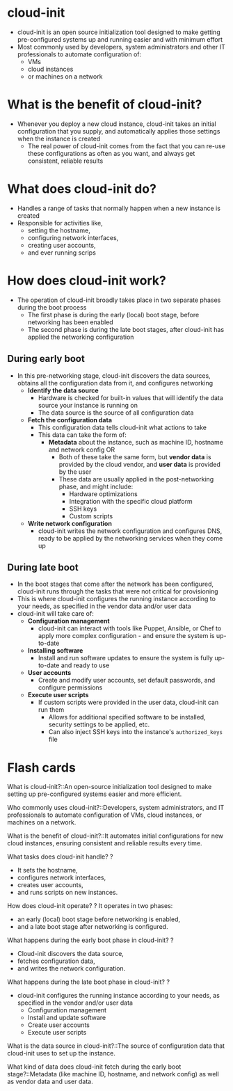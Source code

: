 # cloud-init

- cloud-init is an open source initialization tool designed to make getting pre-configured systems up and running easier and with minimum effort
- Most commonly used by developers, system administrators and other IT professionals to automate configuration of:
	- VMs
	- cloud instances
	- or machines on a network

# What is the benefit of cloud-init?

- Whenever you deploy a new cloud instance, cloud-init takes an initial configuration that you supply, and automatically applies those settings when the instance is created
	- The real power of cloud-init comes from the fact that you can re-use these configurations as often as you want, and always get consistent, reliable results

# What does cloud-init do?

- Handles a range of tasks that normally happen when a new instance is created
- Responsible for activities like,
	- setting the hostname, 
	- configuring network interfaces,
	- creating user accounts, 
	- and ever running scrips

# How does cloud-init work?

- The operation of cloud-init broadly takes place in two separate phases during the boot process
	- The first phase is during the early (local) boot stage, before networking has been enabled
	- The second phase is during the late boot stages, after cloud-init has applied the networking configuration
## During early boot

- In this pre-networking stage, cloud-init discovers the data sources, obtains all the configuration data from it, and configures networking
	- **Identify the data source**
		- Hardware is checked for built-in values that will identify the data source your instance is running on 
		- The data source is the source of all configuration data
	- **Fetch the configuration data**
		- This configuration data tells cloud-init what actions to take
		- This data can take the form of:
			- **Metadata** about the instance, such as machine ID, hostname and network config
				OR
				- Both of these take the same form, but **vendor data** is provided by the cloud vendor, and **user data** is provided by the user
				- These data are usually applied in the post-networking phase, and might include:
					- Hardware optimizations
					- Integration with the specific cloud platform
					- SSH keys
					- Custom scripts
	- **Write network configuration**
		- cloud-init writes the network configuration and configures DNS, ready to be applied by the networking services when they come up

## During late boot

- In the boot stages that come after the network has been configured, cloud-init runs through the tasks that were not critical for provisioning
- This is where cloud-init configures the running instance according to your needs, as specified in the vendor data and/or user data
- cloud-init will take care of:
	- **Configuration management**
		- cloud-init can interact with tools like Puppet, Ansible, or Chef to apply more complex configuration - and ensure the system is up-to-date
	- **Installing software**
		- Install and run software updates to ensure the system is fully up-to-date and ready to use
	- **User accounts**
		- Create and modify user accounts, set default passwords, and configure permissions
	- **Execute user scripts**
		- If custom scripts were provided in the user data, cloud-init can run them
			- Allows for additional specified software to be installed, security settings to be applied, etc.
			- Can also inject SSH keys into the instance's `authorized_keys` file



# Flash cards


What is cloud-init?::An open-source initialization tool designed to make setting up pre-configured 
systems easier and more efficient.

Who commonly uses cloud-init?::Developers, system administrators, and IT professionals to automate configuration of VMs, cloud instances, or machines on a network.

What is the benefit of cloud-init?::It automates initial configurations for new cloud instances, ensuring consistent and reliable results every time.

What tasks does cloud-init handle?
?
- It sets the hostname, 
- configures network interfaces, 
- creates user accounts, 
- and runs scripts on new instances.

How does cloud-init operate?
?
It operates in two phases: 
- an early (local) boot stage before networking is enabled, 
- and a late boot stage after networking is configured.

What happens during the early boot phase in cloud-init?
?
- Cloud-init discovers the data source, 
- fetches configuration data,
- and writes the network configuration.

What happens during the late boot phase in cloud-init?
?
- cloud-init configures the running instance according to your needs, as specified in the vendor and/or user data
	- Configuration management
	- Install and update software
	- Create user accounts
	- Execute user scripts

What is the data source in cloud-init?::The source of configuration data that cloud-init uses to set up the instance.

What kind of data does cloud-init fetch during the early boot stage?::Metadata (like machine ID, hostname, and network config) as well as vendor data and user data.

